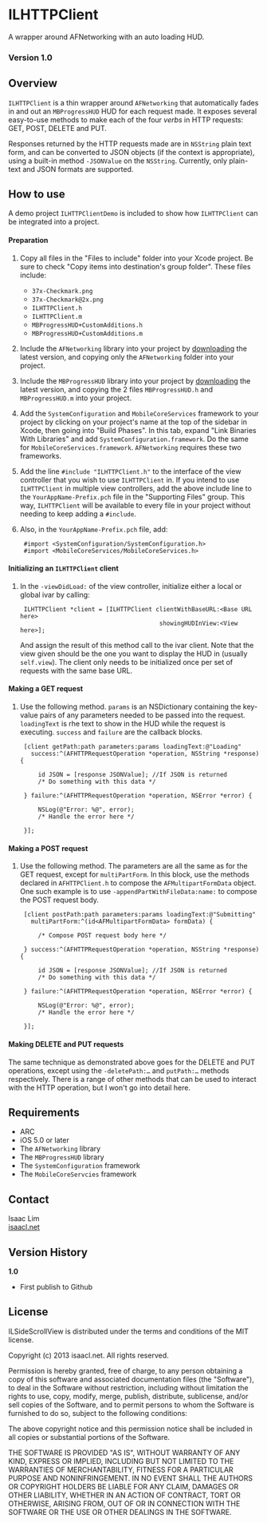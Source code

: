 ILHTTPClient
============

A wrapper around AFNetworking with an auto loading HUD.

### Version 1.0

Overview
--------
`ILHTTPClient` is a thin wrapper around `AFNetworking` that automatically fades in and out an `MBProgressHUD` HUD for each request made. It exposes several easy-to-use methods to make each of the four *verbs* in HTTP requests: GET, POST, DELETE and PUT.

Responses returned by the HTTP requests made are in `NSString` plain text form, and can be converted to JSON objects (if the context is appropriate), using a built-in method `-JSONValue` on the `NSString`. Currently, only plain-text and JSON formats are supported.

How to use
----------
A demo project `ILHTTPClientDemo` is included to show how `ILHTTPClient` can be integrated into a project.

#### Preparation
1. Copy all files in the "Files to include" folder into your Xcode project. Be sure to check "Copy items into destination's group folder". These files include:
    - `37x-Checkmark.png`
    - `37x-Checkmark@2x.png`
    - `ILHTTPClient.h`
    - `ILHTTPClient.m`
    - `MBProgressHUD+CustomAdditions.h`
    - `MBProgressHUD+CustomAdditions.m`
2. Include the `AFNetworking` library into your project by [downloading](https://github.com/AFNetworking/AFNetworking) the latest version, and copying only the `AFNetworking` folder into your project.
3. Include the `MBProgressHUD` library into your project by [downloading](https://github.com/jdg/MBProgressHUD) the latest version, and copying the 2 files `MBProgressHUD.h` and `MBProgressHUD.m` into your project.
4. Add the `SystemConfiguration` and `MobileCoreServices` framework to your project by clicking on your project's name at the top of the sidebar in Xcode, then going into "Build Phases". In this tab, expand "Link Binaries With Libraries" and add `SystemConfiguration.framework`. Do the same for `MobileCoreServices.framework`. `AFNetworking` requires these two frameworks.
5. Add the line `#include "ILHTTPClient.h"` to the interface of the view controller that you wish to use `ILHTTPClient` in. If you intend to use `ILHTTPClient` in multiple view controllers,  add the above include line to the `YourAppName-Prefix.pch` file in the "Supporting Files" group. This way, `ILHTTPClient` will be available to every file in your project without needing to keep adding a `#include`.
6. Also, in the `YourAppName-Prefix.pch` file, add:

        #import <SystemConfiguration/SystemConfiguration.h>
        #import <MobileCoreServices/MobileCoreServices.h>
        
#### Initializing an `ILHTTPClient` client
1. In the `-viewDidLoad:` of the view controller, initialize either a local or global ivar by calling:

        ILHTTPClient *client = [ILHTTPClient clientWithBaseURL:<Base URL here>
                                              showingHUDInView:<View here>];
                       
   And assign the result of this method call to the ivar client. Note that the view given should be the one you want to display the HUD in (usually `self.view`). The client only needs to be initialized once per set of requests with the same base URL.

#### Making a GET request
1. Use the following method. `params` is an NSDictionary containing the key-value pairs of any parameters needed to be passed into the request. `loadingText` is rhe text to show in the HUD while the request is executing. `success` and `failure` are the callback blocks.

        [client getPath:path parameters:params loadingText:@"Loading"
          success:^(AFHTTPRequestOperation *operation, NSString *response) {
   
            id JSON = [response JSONValue]; //If JSON is returned
            /* Do something with this data */

        } failure:^(AFHTTPRequestOperation *operation, NSError *error) {

            NSLog(@"Error: %@", error);
            /* Handle the error here */
        
        }];

#### Making a POST request
1. Use the following method. The parameters are all the same as for the GET request, except for `multiPartForm`. In this block, use the methods declared in `AFHTTPClient.h` to compose the `AFMultipartFormData` object. One such example is to use `-appendPartWithFileData:name:` to compose the POST request body.

        [client postPath:path parameters:params loadingText:@"Submitting" 
          multiPartForm:^(id<AFMultipartFormData> formData) {
          
            /* Compose POST request body here */
              
        } success:^(AFHTTPRequestOperation *operation, NSString *response) {
        
            id JSON = [response JSONValue]; //If JSON is returned
            /* Do something with this data */
            
        } failure:^(AFHTTPRequestOperation *operation, NSError *error) {
        
            NSLog(@"Error: %@", error);
            /* Handle the error here */
            
        }];

#### Making DELETE and PUT requests
The same technique as demonstrated above goes for the DELETE and PUT operations, except using the `-deletePath:…` and `putPath:…` methods respectively. There is a range of other methods that can be used to interact with the HTTP operation, but I won't go into detail here.

Requirements
------------
- ARC
- iOS 5.0 or later
- The `AFNetworking` library
- The `MBProgressHUD` library
- The `SystemConfiguration` framework
- The `MobileCoreServcies` framework

Contact
-------
Isaac Lim  
[isaacl.net](http://isaacl.net)

Version History
---------------
**1.0**
- First publish to Github

License
-------
 ILSideScrollView is distributed under the terms and conditions of the MIT license.

 Copyright (c) 2013 isaacl.net. All rights reserved.

 Permission is hereby granted, free of charge, to any person obtaining a copy
 of this software and associated documentation files (the "Software"), to deal
 in the Software without restriction, including without limitation the rights
 to use, copy, modify, merge, publish, distribute, sublicense, and/or sell
 copies of the Software, and to permit persons to whom the Software is
 furnished to do so, subject to the following conditions:

 The above copyright notice and this permission notice shall be included in
 all copies or substantial portions of the Software.

 THE SOFTWARE IS PROVIDED "AS IS", WITHOUT WARRANTY OF ANY KIND, EXPRESS OR
 IMPLIED, INCLUDING BUT NOT LIMITED TO THE WARRANTIES OF MERCHANTABILITY,
 FITNESS FOR A PARTICULAR PURPOSE AND NONINFRINGEMENT. IN NO EVENT SHALL THE
 AUTHORS OR COPYRIGHT HOLDERS BE LIABLE FOR ANY CLAIM, DAMAGES OR OTHER
 LIABILITY, WHETHER IN AN ACTION OF CONTRACT, TORT OR OTHERWISE, ARISING FROM,
 OUT OF OR IN CONNECTION WITH THE SOFTWARE OR THE USE OR OTHER DEALINGS IN
 THE SOFTWARE.
